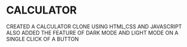 # CALCULATOR

CREATED A CALCULATOR CLONE USING HTML,CSS AND JAVASCRIPT ALSO ADDED THE FEATURE OF DARK MODE AND LIGHT MODE ON A SINGLE CLICK OF A BUTTON
